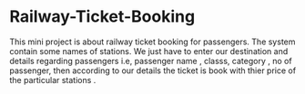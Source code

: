 # Railway-Ticket-Booking
This mini project is about railway ticket booking for passengers. The system  contain some names of stations.  We just have to enter our destination and details regarding passengers i.e, passenger name , classs, category , no of passenger, then according to our details the ticket is book  with thier price of the particular stations .
